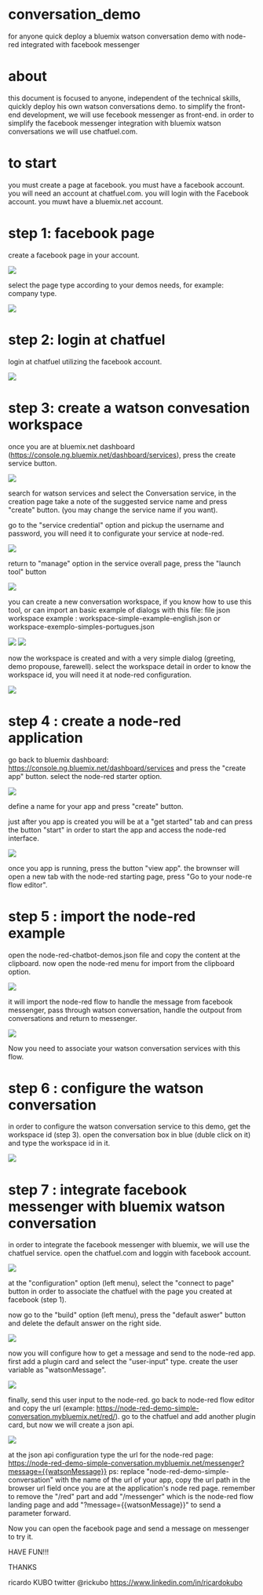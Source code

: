 # conversation_demo
for anyone quick deploy a bluemix watson conversation demo with node-red integrated with facebook messenger

# about
this document is focused to anyone, independent of the technical skills, quickly deploy his own watson conversations demo.
to simplify the front-end development, we will use fecebook messenger as front-end. 
in order to simplify the facebook messenger integration with bluemix watson conversations we will use chatfuel.com.

# to start
you must create a page at facebook. you must have a facebook account.
you will need an account at chatfuel.com. you will login with the Facebook account.
you muwt have a bluemix.net account.

# step 1: facebook page
create a facebook page in your account. 

<img src="https://github.com/rickubo/conversation_demo/blob/master/img/fb_create_page.png?raw=true">

select the page type according to your demos needs, for example: company type.

<img src="https://github.com/rickubo/conversation_demo/blob/master/img/fb_create_company.png?raw=true">

# step 2: login at chatfuel
login at chatfuel utilizing the facebook account.

<img src="https://github.com/rickubo/conversation_demo/blob/master/img/chatfuel.png?raw=true">

# step 3: create a watson convesation workspace
once you are at bluemix.net dashboard (https://console.ng.bluemix.net/dashboard/services), press the create service button.

<img src="https://github.com/rickubo/conversation_demo/blob/master/img/bm_create_svr.png?raw=true">

search for watson services and select the Conversation service, in the creation page take a note of the suggested service name and press "create" button. (you may change the service name if you want).

go to the "service credential" option and pickup the username and password, you will need it to configurate your service at node-red.

<img src="https://github.com/rickubo/conversation_demo/blob/master/img/bm_cv_servCred.png?raw=true">

return to "manage" option in the service overall page, press the "launch tool" button

<img src="https://github.com/rickubo/conversation_demo/blob/master/img/bm_conv_launch.png?raw=true">

you can create a new conversation workspace, if you know how to use this tool, or can import an basic example of dialogs with this file:
file json workspace example : workspace-simple-example-english.json or workspace-exemplo-simples-portugues.json

<img src="https://github.com/rickubo/conversation_demo/blob/master/img/bm_cv_create_import.png?raw=true">

<img src="https://github.com/rickubo/conversation_demo/blob/master/img/bm_wk_id_import.png?raw=true">

now the workspace is created and with a very simple dialog (greeting, demo propouse, farewell). select the workspace detail in order to know the workspace id, you will need it at node-red configuration.

<img src="https://github.com/rickubo/conversation_demo/blob/master/img/bm_wk_detail_wks_id.png?raw=true">

# step 4 : create a node-red application
go back to bluemix dashboard: https://console.ng.bluemix.net/dashboard/services and press the "create app" button.
select the node-red starter option.

<img src="https://github.com/rickubo/conversation_demo/blob/master/img/bm_node-red-start.png?raw=true">

define a name for your app and press "create" button.

just after you app is created you will be at a "get started" tab and can press the button  "start" in order to start the app and access the node-red interface.

<img src="https://github.com/rickubo/conversation_demo/blob/master/img/bm_start_app.png?raw=true">

once you app is running, press the button "view app". the brownser will open a new tab with the node-red starting page, press "Go to your node-re flow editor".

# step 5 : import the node-red example
open the node-red-chatbot-demos.json file and copy the content at the clipboard.
now open the node-red menu for import from the clipboard option.

<img src="https://github.com/rickubo/conversation_demo/blob/master/img/nr-import.png?raw=true">

it will import the node-red flow to handle the message from facebook messenger, pass through watson conversation, handle the outpout from conversations and return to messenger. 

<img src="https://github.com/rickubo/conversation_demo/blob/master/img/nr-import-button.png?raw=true">

Now you need to associate your watson conversation services with this flow.


# step 6 : configure the watson conversation
in order to configure the watson conversation service to this demo, get the workspace id (step 3).
open the conversation box in blue (duble click on it) and type the workspace id in it. 

<img src="https://github.com/rickubo/conversation_demo/blob/master/img/nr-conv-wkid.png?raw=true">

# step 7 : integrate facebook messenger with bluemix watson conversation 
in order to integrate the facebook messenger with bluemix, we will use the chatfuel service. 
open the chatfuel.com and loggin with facebook account. 

<img src="https://github.com/rickubo/conversation_demo/blob/master/img/cf-config-face.png?raw=true">

at the "configuration" option (left menu), select the "connect to page" button in order to associate the chatfuel with the page you created at facebook (step 1).

now go to the "build" option (left menu), press the  "default aswer" button and delete the default answer on the right side.

<img src="https://github.com/rickubo/conversation_demo/blob/master/img/cf_default-delete.png?raw=true">

now you will configure how to get a message and send to the node-red app. 
first add a plugin card and select the "user-input" type. create the user variable as "watsonMessage".

<img src="https://github.com/rickubo/conversation_demo/blob/master/img/cf-userinput.png?raw=true">

finally, send this user input to the node-red. 
go back to node-red flow editor and copy the url (example: https://node-red-demo-simple-conversation.mybluemix.net/red/).
go to the chatfuel and add another plugin card, but now we will create a json api.

<img src="https://github.com/rickubo/conversation_demo/blob/master/img/cf-jsonapi.png?raw=true">

at the json api configuration type the url for the node-red page:
https://node-red-demo-simple-conversation.mybluemix.net/messenger?message={{watsonMessage}}
ps: replace "node-red-demo-simple-conversation" with the name of the url of your app, copy the url path in the browser url field once you are at the application's node red page. remember to remove the "/red" part and add "/messenger" which is the node-red flow landing page and add "?message={{watsonMessage}}" to send a parameter forward.

Now you can open the facebook page and send a message on messenger to try it.

HAVE FUN!!!

THANKS

ricardo KUBO 
twitter @rickubo
https://www.linkedin.com/in/ricardokubo





